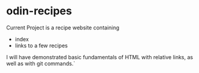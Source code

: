 # odin-recipes

Current Project is a recipe website containing
- index
- links to a few recipes

I will have demonstrated basic fundamentals of HTML with relative links, as well as with git commands.`
